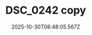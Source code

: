 ---
title: "DSC_0242 copy"
description: ""
image: "/uploads/photos/1761814085559-DSC_0242_copy.webp"
display: "/uploads/photos/1761814085559-DSC_0242_copy-display.webp"
thumbnail: "/uploads/photos/1761814085559-DSC_0242_copy-thumb.webp"
width: 6000
height: 4000
featured: false
date: 2025-10-30T08:48:05.567Z
order: 0
---